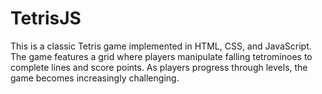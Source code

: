 # TetrisJS
This is a classic Tetris game implemented in HTML, CSS, and JavaScript. The game features a grid where players manipulate falling tetrominoes to complete lines and score points. As players progress through levels, the game becomes increasingly challenging.
